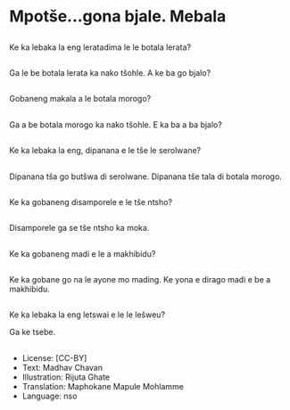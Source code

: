 # Mpotše...gona bjale. Mebala

##
Ke ka lebaka la eng leratadima le le botala lerata?

##
Ga le be botala lerata ka nako tšohle.
A ke ba go bjalo?

##
Gobaneng makala a le botala morogo?

##
Ga a be botala morogo ka nako tšohle.
E ka ba a ba bjalo?

##
Ke ka lebaka la eng, dipanana e le tše le serolwane?

##
Dipanana tša go butšwa di serolwane.
Dipanana tše tala di botala morogo.

##
Ke ka gobaneng disamporele e le tše ntsho?

##
Disamporele ga se tše ntsho ka moka.

##
Ke ka gobaneng madi e le a makhibidu?

##
Ke ka gobane go na le ayone mo mading.
Ke yona e dirago madi e be a makhibidu.

##
Ke ka lebaka la eng letswai e le le lešweu?

Ga ke tsebe.

##
* License: [CC-BY]
* Text: Madhav Chavan
* Illustration: Rijuta Ghate
* Translation: Maphokane Mapule Mohlamme
* Language: nso
